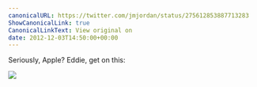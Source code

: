 ```yaml
---
canonicalURL: https://twitter.com/jmjordan/status/275612853887713283
ShowCanonicalLink: true
CanonicalLinkText: View original on
date: 2012-12-03T14:50:00+00:00
---
```

Seriously, Apple? Eddie, get on this:

![](/images/275612853887713283-A9MsbivCQAIUfI9.jpg)
